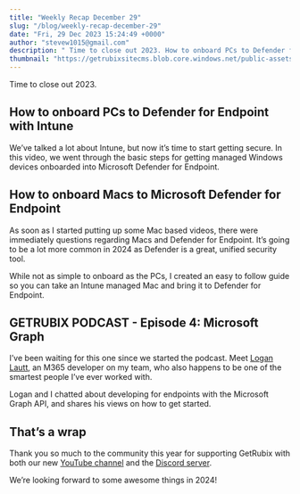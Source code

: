 ```yaml
---
title: "Weekly Recap December 29"
slug: "/blog/weekly-recap-december-29"
date: "Fri, 29 Dec 2023 15:24:49 +0000"
author: "stevew1015@gmail.com"
description: " Time to close out 2023. How to onboard PCs to Defender for Endpoint with Intune We’ve talked a lot about Intune, but now it’s time to start getting secure. In this video, we went through the basic steps for getting managed"
thumbnail: "https://getrubixsitecms.blob.core.windows.net/public-assets/content/v1/logo512.png"
---
```


Time to close out 2023.

How to onboard PCs to Defender for Endpoint with Intune
-------------------------------------------------------

We’ve talked a lot about Intune, but now it’s time to start getting secure. In this video, we went through the basic steps for getting managed Windows devices onboarded into Microsoft Defender for Endpoint.

How to onboard Macs to Microsoft Defender for Endpoint
------------------------------------------------------

As soon as I started putting up some Mac based videos, there were immediately questions regarding Macs and Defender for Endpoint. It’s going to be a lot more common in 2024 as Defender is a great, unified security tool.

While not as simple to onboard as the PCs, I created an easy to follow guide so you can take an Intune managed Mac and bring it to Defender for Endpoint.

GETRUBIX PODCAST - Episode 4: Microsoft Graph
---------------------------------------------

I’ve been waiting for this one since we started the podcast. Meet [Logan Lautt](https://www.linkedin.com/in/logan-lautt-091b59b8/), an M365 developer on my team, who also happens to be one of the smartest people I’ve ever worked with.

Logan and I chatted about developing for endpoints with the Microsoft Graph API, and shares his views on how to get started.

That’s a wrap
-------------

Thank you so much to the community this year for supporting GetRubix with both our new [YouTube channel](https://www.youtube.com/@getrubix9986) and the [Discord server](https://discord.gg/getrubix).

We’re looking forward to some awesome things in 2024!
